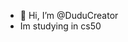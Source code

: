 - 👋 Hi, I’m @DuduCreator
- Im studying in cs50



<!---
DuduCreator/DuduCreator is a ✨ special ✨ repository because its `README.md` (this file) appears on your GitHub profile.
You can click the Preview link to take a look at your changes.
--->
